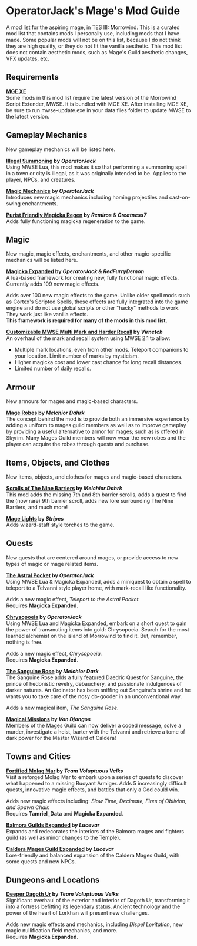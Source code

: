 # OperatorJack's Mage's Mod Guide  
A mod list for the aspiring mage, in TES III: Morrowind. This is a curated mod list that contains mods I personally use, including mods that I have made. Some popular mods will not be on this list, because I do not think they are high quality, or they do not fit the vanilla aesthetic. This mod list does not contain aesthetic mods, such as Mage's Guild aesthetic changes, VFX updates, etc. 

## Requirements
**[MGE XE](https://www.nexusmods.com/morrowind/mods/41102)**  
Some mods in this mod list require the latest version of the Morrowind Script Extender, MWSE. It is bundled with MGE XE. After installing MGE XE, be sure to run mwse-update.exe in your data files folder to update MWSE to the latest version.

## Gameplay Mechanics
New gameplay mechanics will be listed here.

**[Illegal Summoning](https://www.nexusmods.com/morrowind/mods/47105) by *OperatorJack***  
Using MWSE Lua, this mod makes it so that performing a summoning spell in a town or city is illegal, as it was originally intended to be. Applies to the player, NPCs, and creatures.

**[Magic Mechanics](https://www.nexusmods.com/morrowind/mods/47338) by *OperatorJack***   
Introduces new magic mechanics including homing projectiles and cast-on-swing enchantments.

**[Purist Friendly Magicka Regen](https://www.nexusmods.com/morrowind/mods/45636) by *Remiros & Greatness7***  
Adds fully functioning magicka regeneration to the game.

## Magic
New magic, magic effects, enchantments, and other magic-specific mechanics will be listed here.

**[Magicka Expanded](https://www.nexusmods.com/morrowind/mods/47111?tab=description) by *OperatorJack & RedFurryDemon***  
A lua-based framework for creating new, fully functional magic effects. Currently adds 109 new magic effects.

Adds over 100 new magic effects to the game. Unlike older spell mods such as Cortex's Scripted Spells, these effects are fully integrated into the game engine and do not use global scripts or other "hacky" methods to work. They work just like vanilla effects.  
**This framework is required for many of the mods in this mod list.**

**[Customizable MWSE Multi Mark and Harder Recall](https://www.nexusmods.com/morrowind/mods/47065) by *Virnetch***  
An overhaul of the mark and recall system using MWSE 2.1 to allow:
- Multiple mark locations, even from other mods. Teleport companions to your location. Limit number of marks by mysticism.
- Higher magicka cost and lower cast chance for long recall distances.
- Limited number of daily recalls.

## Armour
New armours for mages and magic-based characters.  

**[Mage Robes](https://www.nexusmods.com/morrowind/mods/45739) by *Melchior Dahrk***  
The concept behind the mod is to provide both an immersive experience by adding a uniform to mages guild members as well as to improve gameplay by providing a useful alternative to armor for mages; such as is offered in Skyrim. Many Mages Guild members will now wear the new robes and the player can acquire the robes through quests and purchase.

## Items, Objects, and Clothes  
New items, objects, and clothes for mages and magic-based characters.  

**[Scrolls of The Nine Barriers](https://www.nexusmods.com/morrowind/mods/45831) by *Melchior Dahrk***  
This mod adds the missing 7th and 8th barrier scrolls, adds a quest to find the (now rare) 9th barrier scroll, adds new lore surrounding The Nine Barriers, and much more!

**[Mage Lights](https://www.nexusmods.com/morrowind/mods/46768) by *Stripes***  
Adds wizard-staff style torches to the game.

## Quests
New quests that are centered around mages, or provide access to new types of magic or mage related items.

**[The Astral Pocket](https://www.nexusmods.com/morrowind/mods/46226) by *OperatorJack***  
Using MWSE Lua & Magicka Expanded, adds a miniquest to obtain a spell to teleport to a Telvanni style player home, with mark-recall like functionality.

Adds a new magic effect, *Teleport to the Astral Pocket.*  
Requires **Magicka Expanded**.

**[Chrysopoeia](https://www.nexusmods.com/morrowind/mods/47008) by *OperatorJack***  
Using MWSE Lua and Magicka Expanded, embark on a short quest to gain the power of transmuting items into gold: Chrysopoeia. Search for the most learned alchemist on the island of Morrowind to find it. But, remember, nothing is free.

Adds a new magic effect, *Chrysopoeia.*  
Requires **Magicka Expanded**.

**[The Sanguine Rose](https://www.nexusmods.com/morrowind/mods/46214) by *Melchior Dark***  
The Sanguine Rose adds a fully featured Daedric Quest for Sanguine, the prince of hedonistic revelry, debauchery, and passionate indulgences of darker natures. An Ordinator has been sniffing out Sanguine's shrine and he wants you to take care of the nosy do-gooder in an unconventional way.

Adds a new magical item, *The Sanguine Rose*.

**[Magical Missions](https://www.nexusmods.com/morrowind/mods/38773) by *Von Djangos***  
Members of the Mages Guild can now deliver a coded message, solve a murder, investigate a heist, barter with the Telvanni and retrieve a tome of dark power for the Master Wizard of Caldera!

## Towns and Cities  
**[Fortified Molag Mar](https://www.nexusmods.com/morrowind/mods/47270) by *Team Voluptuous Velks***  
Visit a reforged Molag Mar to embark upon a series of quests to discover what happened to a missing Buoyant Armiger. Adds 5 increasingly difficult quests, innovative magic effects, and battles that only a God could win.

Adds new magic effects including: *Slow Time, Decimate, Fires of Oblivion, and Spawn Chair.*  
Requires **Tamriel_Data** and **Magicka Expanded**.

**[Balmora Guilds Expanded](https://www.nexusmods.com/morrowind/mods/46859) by *Lucevar***  
Expands and redecorates the interiors of the Balmora mages and fighters guild (as well as minor changes to the Temple).

**[Caldera Mages Guild Expanded](https://www.nexusmods.com/morrowind/mods/45750) by *Lucevar***  
Lore-friendly and balanced expansion of the Caldera Mages Guild, with some quests and new NPCs.

## Dungeons and Locations  
**[Deeper Dagoth Ur](https://www.nexusmods.com/morrowind/mods/47234) by *Team Voluptuous Velks***  
Significant overhaul of the exterior and interior of Dagoth Ur, transforming it into a fortress befitting its legendary status.
Ancient technology and the power of the heart of Lorkhan will present new challenges.

Adds new magic effects and mechanics, including *Dispel Levitation*, new magic nullification field mechanics, and more.  
Requires **Magicka Expanded**.
